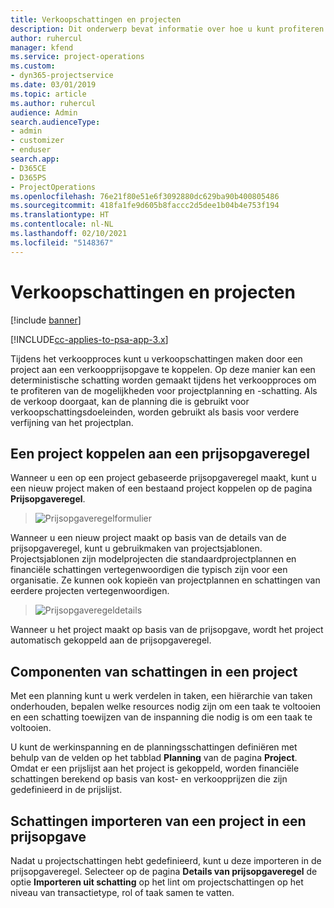 ```yaml
---
title: Verkoopschattingen en projecten
description: Dit onderwerp bevat informatie over hoe u kunt profiteren van de planning en schattingen in het verkoopproces.
author: ruhercul
manager: kfend
ms.service: project-operations
ms.custom:
- dyn365-projectservice
ms.date: 03/01/2019
ms.topic: article
ms.author: ruhercul
audience: Admin
search.audienceType:
- admin
- customizer
- enduser
search.app:
- D365CE
- D365PS
- ProjectOperations
ms.openlocfilehash: 76e21f80e51e6f3092880dc629ba90b400805486
ms.sourcegitcommit: 418fa1fe9d605b8faccc2d5dee1b04b4e753f194
ms.translationtype: HT
ms.contentlocale: nl-NL
ms.lasthandoff: 02/10/2021
ms.locfileid: "5148367"
---
```

# <a name="sales-estimates-and-projects"></a>Verkoopschattingen en projecten

[!include [banner](../includes/psa-now-project-operations.md)]

[!INCLUDE[cc-applies-to-psa-app-3.x](../includes/cc-applies-to-psa-app-3x.md)]

Tijdens het verkoopproces kunt u verkoopschattingen maken door een project aan een verkoopprijsopgave te koppelen. Op deze manier kan een deterministische schatting worden gemaakt tijdens het verkoopproces om te profiteren van de mogelijkheden voor projectplanning en -schatting. Als de verkoop doorgaat, kan de planning die is gebruikt voor verkoopschattingsdoeleinden, worden gebruikt als basis voor verdere verfijning van het projectplan.

## <a name="linking-a-project-to-a-quote-line"></a>Een project koppelen aan een prijsopgaveregel

Wanneer u een op een project gebaseerde prijsopgaveregel maakt, kunt u een nieuw project maken of een bestaand project koppelen op de pagina **Prijsopgaveregel**. 

> ![Prijsopgaveregelformulier](media/project-8.png)
 
Wanneer u een nieuw project maakt op basis van de details van de prijsopgaveregel, kunt u gebruikmaken van projectsjablonen. Projectsjablonen zijn modelprojecten die standaardprojectplannen en financiële schattingen vertegenwoordigen die typisch zijn voor een organisatie. Ze kunnen ook kopieën van projectplannen en schattingen van eerdere projecten vertegenwoordigen.

> ![Prijsopgaveregeldetails](media/project-9.png)
  
Wanneer u het project maakt op basis van de prijsopgave, wordt het project automatisch gekoppeld aan de prijsopgaveregel.

## <a name="components-of-estimates-in-a-project"></a>Componenten van schattingen in een project

Met een planning kunt u werk verdelen in taken, een hiërarchie van taken onderhouden, bepalen welke resources nodig zijn om een taak te voltooien en een schatting toewijzen van de inspanning die nodig is om een taak te voltooien.

U kunt de werkinspanning en de planningsschattingen definiëren met behulp van de velden op het tabblad **Planning** van de pagina **Project**. Omdat er een prijslijst aan het project is gekoppeld, worden financiële schattingen berekend op basis van kost- en verkoopprijzen die zijn gedefinieerd in de prijslijst.

## <a name="importing-estimates-from-a-project-into-a-quote"></a>Schattingen importeren van een project in een prijsopgave

Nadat u projectschattingen hebt gedefinieerd, kunt u deze importeren in de prijsopgaveregel. Selecteer op de pagina **Details van prijsopgaveregel** de optie **Importeren uit schatting** op het lint om projectschattingen op het niveau van transactietype, rol of taak samen te vatten.
